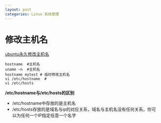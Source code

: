 ```yaml
---
layout: post
categories: Linux 系统管理
---
```


# 修改主机名
[ubuntu永久修改主机名](http://blog.csdn.net/ruglcc/article/details/7802077)

```
hostname  #主机名
uname –n  #主机名
hostname mytest # 临时修改主机名
vi /etc/hostname  #
vi /etc/hosts
```

**/etc/hostname与/etc/hosts的区别**
- /etc/hostname中存放的是主机名
- /etc/hosts存放的是域名与ip的对应关系，域名与主机名没有任何关系，你可以为任何一个IP指定任意一个名字